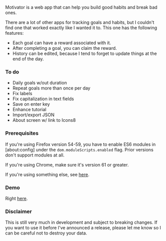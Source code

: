 Motivator is a web app that can help you build good habits and break bad ones.

There are a lot of other apps for tracking goals and habits, but I couldn't find
one that worked exactly like I wanted it to. This one has the following
features:

* Each goal can have a reward associated with it.
* After completing a goal, you can claim the reward.
* History can be edited, because I tend to forget to update things at the end of
  the day.

### To do

* Daily goals w/out duration
* Repeat goals more than once per day
* Fix labels
* Fix capitalization in text fields
* Save on enter key
* Enhance tutorial
* Import/export JSON
* About screen w/ link to Icons8

### Prerequisites

If you're using Firefox version 54-59, you have to enable ES6 modules in
[about:config] under the `dom.moduleScripts.enabled` flag. Prior versions don't
support modules at all.

If you're using Chrome, make sure it's version 61 or greater.

If you're using something else, see
[here](https://developer.mozilla.org/en-US/docs/Web/JavaScript/Reference/Statements/import#Browser_compatibility).

### Demo

Right [here](http://dave-kennedy.github.io/motivator).

### Disclaimer

This is still very much in development and subject to breaking changes. If you
want to use it before I've announced a release, please let me know so I can be
careful not to destroy your data.

